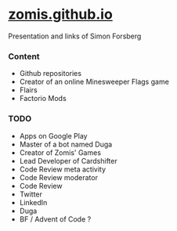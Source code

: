 # [zomis.github.io](https://zomis.github.io)

Presentation and links of Simon Forsberg

### Content

- Github repositories
- Creator of an online Minesweeper Flags game
- Flairs
- Factorio Mods

### TODO

- Apps on Google Play
- Master of a bot named Duga
- Creator of Zomis' Games
- Lead Developer of Cardshifter
- Code Review meta activity
- Code Review moderator
- Code Review
- Twitter
- LinkedIn
- Duga
- BF / Advent of Code ?
